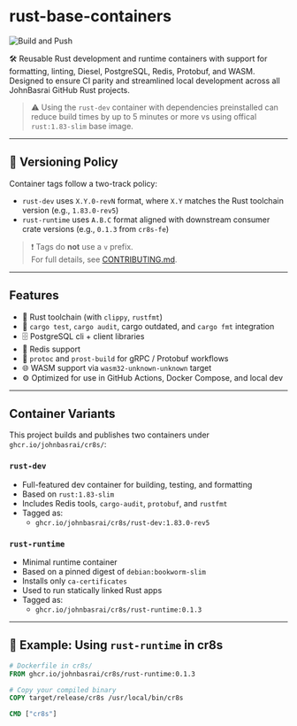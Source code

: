 # rust-base-containers

![Build and Push](https://github.com/JohnBasrai/rust-base-containers/actions/workflows/ci.yml/badge.svg)

🛠️ Reusable Rust development and runtime containers with support for formatting, linting, Diesel, PostgreSQL, Redis, Protobuf, and WASM. Designed to ensure CI parity and streamlined local development across all JohnBasrai GitHub Rust projects.

> ⚠️ Using the `rust-dev` container with dependencies preinstalled can reduce build times by up to 5 minutes or more vs using offical `rust:1.83-slim` base image.

---

## 📌 Versioning Policy

Container tags follow a two-track policy:

- `rust-dev` uses `X.Y.0-revN` format, where `X.Y` matches the Rust toolchain version (e.g., `1.83.0-rev5`)
- `rust-runtime` uses `A.B.C` format aligned with downstream consumer crate versions (e.g., `0.1.3` from `cr8s-fe`)

> ❗ Tags do **not** use a `v` prefix.  
> For full details, see [CONTRIBUTING.md](CONTRIBUTING.md).

---

## Features

- 🦀 Rust toolchain (with `clippy`, `rustfmt`)
- 🧪 `cargo test`, `cargo audit`, cargo outdated, and `cargo fmt` integration
- 🗄️ PostgreSQL cli + client libraries
- 🔌 Redis support
- 🧬 `protoc` and `prost-build` for gRPC / Protobuf workflows
- 🌐 WASM support via `wasm32-unknown-unknown` target
- ⚙️ Optimized for use in GitHub Actions, Docker Compose, and local dev

---

## Container Variants

This project builds and publishes two containers under `ghcr.io/johnbasrai/cr8s/`:

### `rust-dev`
- Full-featured dev container for building, testing, and formatting
- Based on `rust:1.83-slim`
- Includes Redis tools, `cargo-audit`, `protobuf`, and `rustfmt`
- Tagged as:  
  - `ghcr.io/johnbasrai/cr8s/rust-dev:1.83.0-rev5`

### `rust-runtime`
- Minimal runtime container
- Based on a pinned digest of `debian:bookworm-slim`
- Installs only `ca-certificates`
- Used to run statically linked Rust apps
- Tagged as:  
  - `ghcr.io/johnbasrai/cr8s/rust-runtime:0.1.3`

---

## 🔁 Example: Using `rust-runtime` in cr8s

```Dockerfile
# Dockerfile in cr8s/
FROM ghcr.io/johnbasrai/cr8s/rust-runtime:0.1.3

# Copy your compiled binary
COPY target/release/cr8s /usr/local/bin/cr8s

CMD ["cr8s"]

